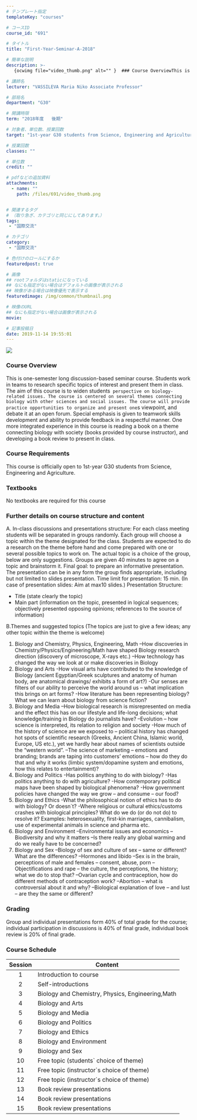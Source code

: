 ```yaml
---
# テンプレート指定
templateKey: "courses"

# コースID
course_id: "691"

# タイトル
title: "First-Year-Seminar-A-2018"

# 簡単な説明
description: >-
   {ocwimg file="video_thumb.png" alt="" }  ### Course OverviewThis is one-semester long discussi...

# 講師名
lecturer: "VASSILEVA Maria Niko Associate Professor"

# 部局名
department: "G30"

# 開講時限
term: "2018年度	後期"

# 対象者、単位数、授業回数
target: "1st-year G30 students from Science, Engineering and Agriculture."

# 授業回数
classes: ""

# 単位数
credit: ""

# pdfなどの追加資料
attachments: 
  - name: "" 
    path: /files/691/video_thumb.png


# 関連するタグ
# （取り急ぎ、カテゴリと同じにしてあります。）
tags:
 - "国際交流"

# カテゴリ
category:
 - "国際交流"

# 色付けのロールにするか
featuredpost: true

# 画像
## rootフォルダはstaticになっている
## なにも指定がない場合はデフォルトの画像が表示される
## 映像がある場合は映像優先で表示する
featuredimage: /img/common/thumbnail.png

# 映像のURL
## なにも指定がない場合は画像が表示される
movie: 

# 記事投稿日
date: 2019-11-14 19:55:01
---
```





![](/files/691/video_thumb.png) 
### Course Overview

This is one-semester long discussion-based seminar course. Students work in teams to research specific topics of interest and present them in class.
The aim of this course is to widen students` perspective on biology-related issues.
The course is centered on several themes connecting biology with other sciences and social issues.
The course will provide practice opportunities to organize and present one`s viewpoint, and debate it at an open forum. Special emphasis is given to teamwork skills development and ability to provide feedback in a respectful manner.
One more integrated experience in this course is reading a book on a theme connecting biology with society (books provided by course instructor), and developing a book review to present in class.








### Course Requirements
This course is officially open to 1st-year G30 students from Science, Engineering and Agriculture.

### Textbooks
No textbooks are required for this course

### Further details on course structure and content
A. In-class discussions and presentations structure:
For each class meeting students will be separated in groups randomly.
Each group will choose a topic within the theme designated for the class. Students are expected to do a research on the theme before hand and come prepared with one or several possible topics to work on. The actual topic is a choice of the group, below are only suggestions.
Groups are given 40 minutes to agree on a topic and brainstorm it.
Final goal: to prepare an informative presentation.
The presentation can be in any form the group finds appropriate, including but not limited to slides presentation.
Time limit for presentation: 15 min. (In case of presentation slides: Aim at max10 slides.)
Presentation Structure:
-	Title (state clearly the topic)
-	Main part (information on the topic, presented in logical sequences; objectively presented opposing opinions; references to the source of information)

B.Themes and suggested topics
(The topics are just to give a few ideas; any other topic within the theme is welcome)
1.  Biology and Chemistry, Physics, Engineering, Math
–How discoveries in Chemistry/Physics/Engineering/Math have shaped Biology
research direction (discovery of microscope, X-rays etc.)
–How technology has changed the way we look at or make discoveries in Biology
2. Biology and Arts
-How visual arts have contributed to the knowledge of Biology (ancient
Egyptian/Greek sculptures and anatomy of human body, are anatomical drawings/
exhibits a form of art?)
-Our senses are filters of our ability to perceive the world around us – what
implication this brings on art forms?
-How literature has been representing biology? What we can learn about biology
from science fiction?
3. Biology and Media
–How biological research is misrepresented on media and the effect this has on our
lifestyle and life-long decisions; what knowledge/training in Biology do journalists
have?
–Evolution – how science is interpreted, its relation to religion and society
-How much of the history of science are we exposed to – political history has changed
hot spots of scientific research (Greeks, Ancient China, Islamic world, Europe, US
etc.), yet we hardly hear about names of scientists outside the “western world”.
–The science of marketing – emotions and branding; brands are taping into customers’
emotions – how do they do that and why it works (limbic system/dopamine system
and emotions, how this relates to entertainment)?
4. Biology and Politics
-Has politics anything to do with biology?
-Has politics anything to do with agriculture?
-How contemporary political maps have been shaped by biological phenomena?
-How government policies have changed the way we grow – and consume – our
food?
5. Biology and Ethics
-What the philosophical notion of ethics has to do with biology? Or doesn`t?
-Where religious or cultural ethics/customs crashes with biological principles? What
do we do (or do not do) to resolve it? Examples: heterosexuality, first-kin marriages,
cannibalism, use of experimental animals in science and pharma etc.
6. Biology and Environment
–Environmental issues and economics
–Biodiversity and why it matters
–Is there really any global warming and do we really have to be concerned?
7. Biology and Sex
–Biology of sex and culture of sex – same or different? What are the differences?
–Hormones and libido
–Sex is in the brain, perceptions of male and females – consent, abuse, porn
–Objectifications and rape – the culture, the perceptions, the history; what we do to
stop that?
–Ovarian cycle and contraception, how do different methods of contraception work?
–Abortion – what is controversial about it and why?
–Biological explanation of love – and lust – are they the same or different?

### Grading
Group and individual presentations form 40% of total grade for the course; individual participation in discussions is 40% of final grade, individual book review is 20% of final grade.






### Course Schedule

| Session | Content  |
|:------------:|----------------------|
|       1      | Introduction to course |
|       2      | Self-introductions |
|       3      | Biology and Chemistry, Physics, Engineering,Math |
|       4      | Biology and Arts |
|       5      | Biology and Media |
|       6      | Biology and Politics  |
|       7      | Biology and Ethics |
|       8      | Biology and Environment |
|       9      | Biology and Sex |
|      10      | Free topic (students` choice of theme) |
|      11      | Free topic (instructor`s choice of theme) |
|      12      | Free topic (instructor`s choice of theme) |
|      13      | 	Book review presentations |
|      14      | 	Book review presentations |
|      15      | 	Book review presentations |











